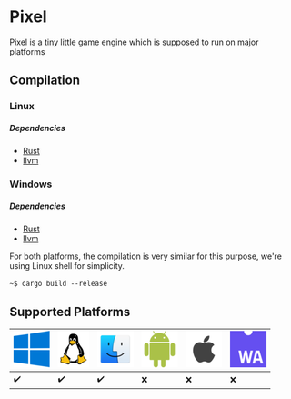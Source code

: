 # Pixel
Pixel is a tiny little game engine which is supposed to run on major platforms

## Compilation

### Linux
##### Dependencies
* [Rust](https://www.rust-lang.org/)
* [llvm](https://releases.llvm.org/download.html)

### Windows
##### Dependencies
* [Rust](https://www.rust-lang.org/)
* [llvm](https://releases.llvm.org/download.html)

For both platforms, the compilation is very similar for this purpose, we're using Linux shell for simplicity.
```shell script
~$ cargo build --release 
```

## Supported Platforms
|![Windows](./assets/windows_64x64.png)|![Linux](./assets/linux_64x64.png)|![osX](./assets/osx_64x64.png)|![android](./assets/android_64x64.png)|![ios](./assets/ios_64x64.png)|![web](./assets/wasm_64x64.png)|
|---|---|---|---|---|---|
|:heavy_check_mark:|:heavy_check_mark:|:heavy_check_mark:|:x:|:x:|:x:|
